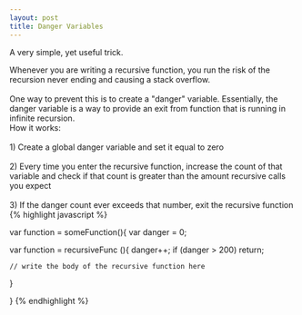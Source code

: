 ```yaml
---
layout: post
title: Danger Variables
---
```

A very simple, yet useful trick.

Whenever you are writing a recursive function, you run the risk of 
the recursion never ending and causing a stack overflow.
<br><br>
One way to prevent this is to create a "danger" variable.  Essentially, 
the danger variable is a way to provide an exit from function that is running in infinite recursion.
<br>
How it works: 
<br><br>1) Create a global danger variable and set it equal to zero
<br><br>2) Every time you enter the recursive function, increase the count of that variable and check if that count is greater than the amount recursive calls you expect
<br>
<br>
3) If the danger count ever exceeds that number, exit the recursive function
<br>
{% highlight javascript %}

var function = someFunction(){
  var danger = 0;
  
  var function = recursiveFunc (){
    danger++;
    if (danger > 200) return;

    // write the body of the recursive function here
    
  } 

}
{% endhighlight %}